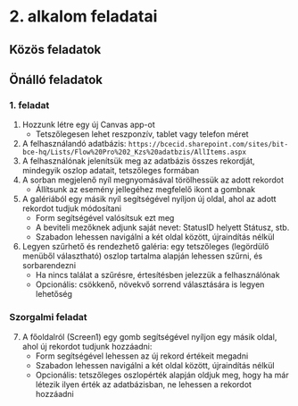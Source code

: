 # 2. alkalom feladatai

## Közös feladatok



## Önálló feladatok

### 1. feladat

1. Hozzunk létre egy új Canvas app-ot
    - Tetszőlegesen lehet reszponzív, tablet vagy telefon méret
2. A felhasználandó adatbázis: ```https://bcecid.sharepoint.com/sites/bit-bce-hq/Lists/Flow%20Pro%202_Kzs%20adatbzis/AllItems.aspx```
3. A felhasználónak jelenítsük meg az adatbázis összes rekordját, mindegyik oszlop adatait, tetszőleges formában
4. A sorban megjelenő nyíl megnyomásával törölhessük az adott rekordot
    - Állítsunk az esemény jellegéhez megfelelő ikont a gombnak
5. A galériából egy másik nyíl segítségével nyíljon új oldal, ahol az adott rekordot tudjuk módosítani
    - Form segítségével valósítsuk ezt meg
    - A beviteli mezőknek adjunk saját nevet: StatusID helyett Státusz, stb.
	- Szabadon lehessen navigálni a két oldal között, újraindítás nélkül
6. Legyen szűrhető és rendezhető galéria: egy tetszőleges (legördülő menüből választható) oszlop tartalma alapján lehessen szűrni, és sorbarendezni
	- Ha nincs találat a szűrésre, értesítésben jelezzük a felhasználónak
	- Opcionális: csökkenő, növekvő sorrend választására is legyen lehetőség
### Szorgalmi feladat
7. A főoldalról (Screen1) egy gomb segítségével nyíljon egy másik oldal, ahol új rekordot tudjunk hozzáadni:
    - Form segítségével lehessen az új rekord értékeit megadni
	- Szabadon lehessen navigálni a két oldal között, újraindítás nélkül
	- Opcionális: tetszőleges oszlopérték alapján oldjuk meg, hogy ha már létezik ilyen érték az adatbázisban, ne lehessen a rekordot hozzáadni
